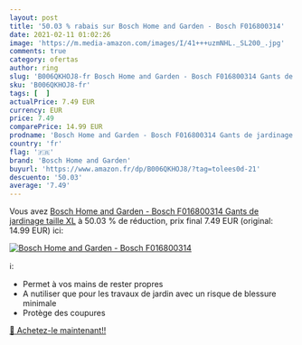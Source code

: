 ```yaml
---
layout: post
title: '50.03 % rabais sur Bosch Home and Garden - Bosch F016800314'
date: 2021-02-11 01:02:26
image: 'https://m.media-amazon.com/images/I/41+++uzmNHL._SL200_.jpg'
comments: true
category: ofertas
author: ring
slug: 'B006QKHOJ8-fr Bosch Home and Garden - Bosch F016800314 Gants de...'
sku: 'B006QKHOJ8-fr'
tags: [  ]
actualPrice: 7.49 EUR
currency: EUR
price: 7.49
comparePrice: 14.99 EUR
prodname: 'Bosch Home and Garden - Bosch F016800314 Gants de jardinage taille XL'
country: 'fr'
flag: '🇫🇷'
brand: 'Bosch Home and Garden'
buyurl: 'https://www.amazon.fr/dp/B006QKHOJ8/?tag=tolees0d-21'
descuento: '50.03'
average: '7.49'
---
```


Vous avez [Bosch Home and Garden - Bosch F016800314 Gants de jardinage taille XL](https://www.amazon.fr/dp/B006QKHOJ8/?tag=tolees0d-21)  à  50.03 % de réduction, prix final  7.49 EUR (original: 14.99 EUR) ici:

[![Bosch Home and Garden - Bosch F016800314](https://m.media-amazon.com/images/I/41+++uzmNHL._SL200_.jpg)](https://www.amazon.fr/dp/B006QKHOJ8/?tag=tolees0d-21)

ℹ️:

- Permet à vos mains de rester propres
- A nutiliser que pour les travaux de jardin avec un risque de blessure minimale
- Protège des coupures

[🛒 Achetez-le maintenant!!](https://www.amazon.fr/dp/B006QKHOJ8/?tag=tolees0d-21)
